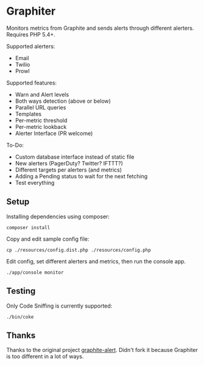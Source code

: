 Graphiter
=========

Monitors metrics from Graphite and sends alerts through different alerters. Requires PHP 5.4+.

Supported alerters:

- Email
- Twilio
- Prowl

Supported features:

- Warn and Alert levels
- Both ways detection (above or below)
- Parallel URL queries
- Templates
- Per-metric threshold
- Per-metric lookback
- Alerter Interface (PR welcome)

To-Do:

- Custom database interface instead of static file
- New alerters (PagerDuty? Twitter? IFTTT?)
- Different targets per alerters (and metrics)
- Adding a Pending status to wait for the next fetching
- Test everything

Setup
-----

Installing dependencies using composer:

```
composer install
```

Copy and edit sample config file:

```
cp ./resources/config.dist.php ./resources/config.php
```

Edit config, set different alerters and metrics, then run the console app.

```
./app/console monitor
```

Testing
-------

Only Code Sniffing is currently supported:

```
./bin/coke
```

Thanks
------

Thanks to the original project [graphite-alert](https://github.com/jeichorn/graphite-alert).
Didn't fork it because Graphiter is too different in a lot of ways.